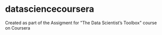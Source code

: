 datasciencecoursera
===================

Created as part of the Assigment for "The Data Scientist’s Toolbox" course on Coursera
